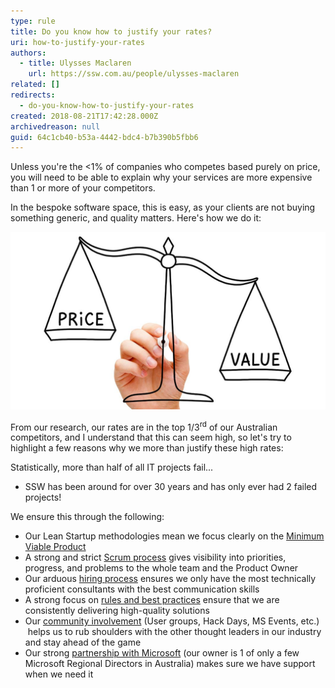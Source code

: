 ```yaml
---
type: rule
title: Do you know how to justify your rates?
uri: how-to-justify-your-rates
authors:
  - title: Ulysses Maclaren
    url: https://ssw.com.au/people/ulysses-maclaren
related: []
redirects:
  - do-you-know-how-to-justify-your-rates
created: 2018-08-21T17:42:28.000Z
archivedreason: null
guid: 64c1cb40-b53a-4442-bdc4-b7b390b5fbb6
---
```

Unless you're the &lt;1% of companies who competes based purely on price, you will need to be able to explain why your services are more expensive than 1 or more of your competitors.

In the bespoke software space, this is easy, as your clients are not buying something generic, and quality matters. Here's how we do it:

<!--endintro-->

![Figure: High price should be balanced out by higher value](/rules/how-to-justify-your-rates/we-cant-justify-your-price.jpg)

From our research, our rates are in the top 1/3<sup>rd</sup> of our Australian competitors, and I understand that this can seem high, so let's try to highlight a few reasons why we more than justify these high rates:

Statistically, more than half of all IT projects fail...

* SSW has been around for over 30 years and has only ever had 2 failed projects!

We ensure this through the following:

* Our Lean Startup methodologies mean we focus clearly on the [Minimum Viable Product](/spec-do-you-create-an-initial-release-plan-and-ballpark)
* A strong and strict [Scrum process](https://www.ssw.com.au/ssw/Consulting/Scrum.aspx) gives visibility into priorities, progress, and problems to the whole team and the Product Owner
* Our arduous [hiring process](https://www.ssw.com.au/ssw/Employment/Employment.aspx) ensures we only have the most technically proficient consultants with the best communication skills
* A strong focus on [rules and best practices](https://www.ssw.com.au/rules/) ensure that we are consistently delivering high-quality solutions
* Our [community involvement](https://www.ssw.com.au/ssw/Events/) (User groups, Hack Days, MS Events, etc.)  helps us to rub shoulders with the other thought leaders in our industry  and stay ahead of the game
* Our strong [partnership with Microsoft](https://www.ssw.com.au/ssw/Company/AboutUs.aspx) (our owner is 1 of only a few Microsoft Regional Directors in Australia) makes sure we have support when we need it

